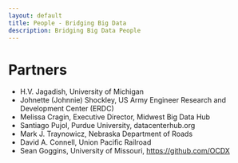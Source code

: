 ```yaml
---
layout: default
title: People - Bridging Big Data
description: Bridging Big Data People
---
```


# Partners

* H.V. Jagadish, University of Michigan
* Johnette (Johnnie) Shockley, US Army Engineer Research and Development Center (ERDC)
* Melissa Cragin, Executive Director, Midwest Big Data Hub
* Santiago Pujol, Purdue University, datacenterhub.org
* Mark J. Traynowicz, Nebraska Department of Roads
* David A. Connell, Union Pacific Railroad
* Sean Goggins, University of Missouri, https://github.com/OCDX
